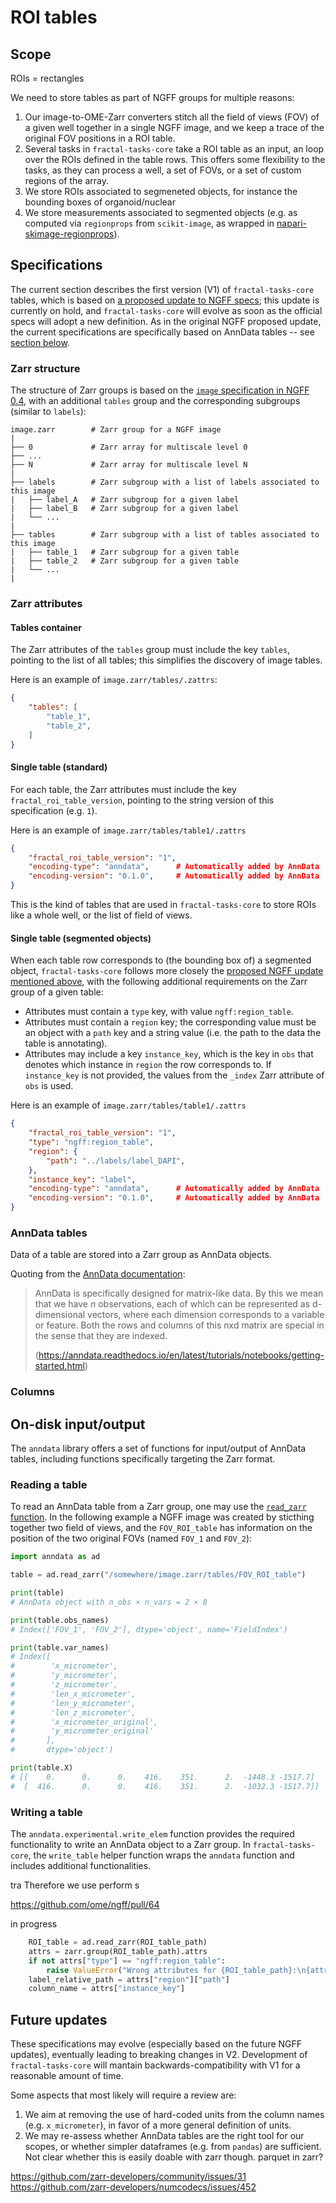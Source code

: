 # ROI tables

## Scope

ROIs = rectangles

We need to store tables as part of NGFF groups for multiple reasons:


1. Our image-to-OME-Zarr converters stitch all the field of views (FOV) of a given well together in a single NGFF image, and we keep a trace of the original FOV positions in a ROI table.
2. Several tasks in `fractal-tasks-core` take a ROI table as an input, an loop over the ROIs defined in the table rows. This offers some flexibility to the tasks, as they can process a well, a set of FOVs, or a set of custom regions of the array.
3. We store ROIs associated to segmeneted objects, for instance the bounding boxes of organoid/nuclear
4. We store measurements associated to segmented objects (e.g. as computed via `regionprops` from `scikit-image`, as wrapped in [napari-skimage-regionprops](https://github.com/haesleinhuepf/napari-skimage-regionprops)).


## Specifications

The current section describes the first version (V1) of `fractal-tasks-core`
tables, which is based on [a proposed update to NGFF
specs](https://github.com/ome/ngff/pull/64); this update is currently on hold,
and `fractal-tasks-core` will evolve as soon as the official specs will adopt a
new definition.
As in the original NGFF proposed update, the current specifications are
specifically based on AnnData tables -- see [section below](#anndata-tables).

### Zarr structure

The structure of Zarr groups is based on the [`image` specification in NGFF 0.4](https://ngff.openmicroscopy.org/0.4/index.html#image-layout), with an additional `tables` group and the corresponding subgroups (similar to `labels`):
```
image.zarr        # Zarr group for a NGFF image
|
├── 0             # Zarr array for multiscale level 0
├── ...
├── N             # Zarr array for multiscale level N
|
├── labels        # Zarr subgroup with a list of labels associated to this image
|   ├── label_A   # Zarr subgroup for a given label
|   ├── label_B   # Zarr subgroup for a given label
|   └── ...
|
├── tables        # Zarr subgroup with a list of tables associated to this image
|   ├── table_1   # Zarr subgroup for a given table
|   ├── table_2   # Zarr subgroup for a given table
|   └── ...
|

```

### Zarr attributes

#### Tables container

The Zarr attributes of the `tables` group must include the key `tables`,
pointing to the list of all tables; this simplifies the discovery of image
tables.

Here is an example of `image.zarr/tables/.zattrs`:
```json
{
    "tables": [
        "table_1",
        "table_2",
    ]
}
```

#### Single table (standard)

For each table, the Zarr attributes must include the key
`fractal_roi_table_version`, pointing to the string version of this
specification (e.g. `1`).

Here is an example of `image.zarr/tables/table1/.zattrs`
```json
{
    "fractal_roi_table_version": "1",
    "encoding-type": "anndata",      # Automatically added by AnnData
    "encoding-version": "0.1.0",     # Automatically added by AnnData
}
```

This is the kind of tables that are used in `fractal-tasks-core` to store ROIs
like a whole well, or the list of field of views.

#### Single table (segmented objects)

When each table row corresponds to (the bounding box of) a segmented object,
`fractal-tasks-core` follows more closely the [proposed NGFF update mentioned
above](https://github.com/ome/ngff/pull/64), with the following additional
requirements on the Zarr group of a given table:

* Attributes must contain a `type` key, with value `ngff:region_table`.
* Attributes must contain a `region` key; the corresponding value must be an
  object with a `path` key and a string value (i.e. the path to the data the
  table is annotating).
* Attributes may include a key `instance_key`, which is the key in `obs` that
  denotes which instance in `region` the row corresponds to. If `instance_key`
  is not provided, the values from the `_index` Zarr attribute of `obs` is used.

Here is an example of `image.zarr/tables/table1/.zattrs`
```json
{
    "fractal_roi_table_version": "1",
    "type": "ngff:region_table",
    "region": {
        "path": "../labels/label_DAPI",
    },
    "instance_key": "label",
    "encoding-type": "anndata",      # Automatically added by AnnData
    "encoding-version": "0.1.0",     # Automatically added by AnnData
}
```

### AnnData tables

Data of a table are stored into a Zarr group as AnnData objects.

Quoting from the [AnnData documentation](https://anndata.readthedocs.io/en/latest/tutorials/notebooks/getting-started.html):

> AnnData is specifically designed for matrix-like data. By this we mean that
> we have $n$ observations, each of which can be represented as d-dimensional
> vectors, where each dimension corresponds to a variable or feature. Both the
> rows and columns of this nxd matrix are special in the sense that they are
> indexed.
>
> (https://anndata.readthedocs.io/en/latest/tutorials/notebooks/getting-started.html)

### Columns

## On-disk input/output

The `anndata` library offers a set of functions for input/output of AnnData
tables, including functions specifically targeting the Zarr format.

### Reading a table

To read an AnnData table from a Zarr group, one may use the [`read_zarr`
function](https://anndata.readthedocs.io/en/latest/generated/anndata.read_zarr.html).
In the following example a NGFF image was created by sticthing together two
field of views, and the `FOV_ROI_table` has information on the position of the
two original FOVs (named `FOV_1` and `FOV_2`):
```python
import anndata as ad

table = ad.read_zarr("/somewhere/image.zarr/tables/FOV_ROI_table")

print(table)
# AnnData object with n_obs × n_vars = 2 × 8

print(table.obs_names)
# Index(['FOV_1', 'FOV_2'], dtype='object', name='FieldIndex')

print(table.var_names)
# Index([
#        'x_micrometer',
#        'y_micrometer',
#        'z_micrometer',
#        'len_x_micrometer',
#        'len_y_micrometer',
#        'len_z_micrometer',
#        'x_micrometer_original',
#        'y_micrometer_original'
#       ],
#       dtype='object')

print(table.X)
# [[    0.      0.      0.    416.    351.      2.  -1448.3 -1517.7]
#  [  416.      0.      0.    416.    351.      2.  -1032.3 -1517.7]]
```

### Writing a table

The `anndata.experimental.write_elem` function provides the required
functionality to write an AnnData object to a Zarr group. In
`fractal-tasks-core`, the `write_table` helper function wraps the `anndata`
function and includes additional functionalities.


tra Therefore we use
 perform s

https://github.com/ome/ngff/pull/64

in progress


```python
    ROI_table = ad.read_zarr(ROI_table_path)
    attrs = zarr.group(ROI_table_path).attrs
    if not attrs["type"] == "ngff:region_table":
        raise ValueError("Wrong attributes for {ROI_table_path}:\n{attrs}")
    label_relative_path = attrs["region"]["path"]
    column_name = attrs["instance_key"]

```

## Future updates

These specifications may evolve (especially based on the future NGFF updates), eventually leading to breaking changes in V2.
Development of `fractal-tasks-core` will mantain backwards-compatibility with V1 for a reasonable amount of time.

Some aspects that most likely will require a review are:

1. We aim at removing the use of hard-coded units from the column names (e.g. `x_micrometer`), in favor of a more general definition of units.
2. We may re-assess whether AnnData tables are the right tool for our scopes, or whether simpler dataframes (e.g. from `pandas`) are sufficient. Not clear whether this is easily doable with zarr though.
parquet in zarr?

https://github.com/zarr-developers/community/issues/31
https://github.com/zarr-developers/numcodecs/issues/452
